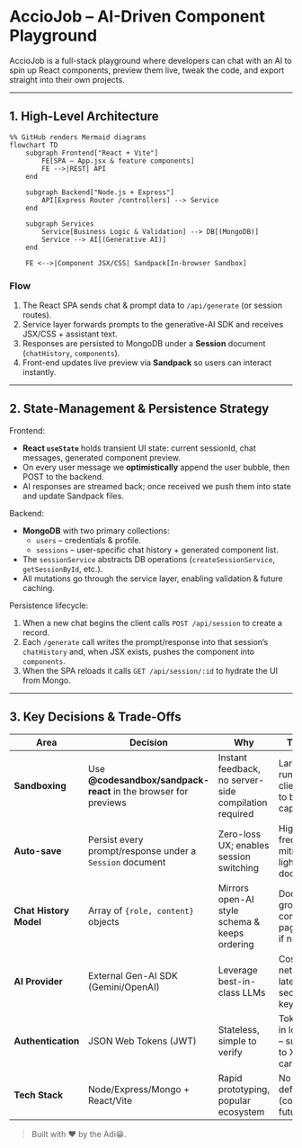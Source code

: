 # AccioJob – AI-Driven Component Playground

AccioJob is a full-stack playground where developers can chat with an AI to spin up React components, preview them live, tweak the code, and export straight into their own projects.

---

## 1. High-Level Architecture

```mermaid
%% GitHub renders Mermaid diagrams
flowchart TD
    subgraph Frontend["React + Vite"]
        FE[SPA – App.jsx & feature components]
        FE -->|REST| API
    end

    subgraph Backend["Node.js + Express"]
        API[Express Router /controllers] --> Service
    end

    subgraph Services
        Service[Business Logic & Validation] --> DB[(MongoDB)]
        Service --> AI[(Generative AI)]
    end

    FE <-->|Component JSX/CSS| Sandpack[In-browser Sandbox]
```

### Flow
1. The React SPA sends chat & prompt data to `/api/generate` (or session routes).
2. Service layer forwards prompts to the generative-AI SDK and receives JSX/CSS + assistant text.
3. Responses are persisted to MongoDB under a **Session** document (`chatHistory`, `components`).
4. Front-end updates live preview via **Sandpack** so users can interact instantly.

---

## 2. State-Management & Persistence Strategy

Frontend:
* **React `useState`** holds transient UI state: current sessionId, chat messages, generated component preview.
* On every user message we **optimistically** append the user bubble, then POST to the backend.
* AI responses are streamed back; once received we push them into state and update Sandpack files.

Backend:
* **MongoDB** with two primary collections:
  * `users` – credentials & profile.
  * `sessions` – user-specific chat history + generated component list.
* The `sessionService` abstracts DB operations (`createSessionService`, `getSessionById`, etc.).
* All mutations go through the service layer, enabling validation & future caching.

Persistence lifecycle:
1. When a new chat begins the client calls `POST /api/session` to create a record.
2. Each `/generate` call writes the prompt/response into that session’s `chatHistory` and, when JSX exists, pushes the component into `components`.
3. When the SPA reloads it calls `GET /api/session/:id` to hydrate the UI from Mongo.

---

## 3. Key Decisions & Trade-Offs

| Area | Decision | Why | Trade-offs |
|------|----------|-----|------------|
| **Sandboxing** | Use **@codesandbox/sandpack-react** in the browser for previews | Instant feedback, no server-side compilation required | Large bundles run entirely in client; limited to browser capabilities |
| **Auto-save** | Persist every prompt/response under a `Session` document | Zero-loss UX; enables session switching | High write frequency; mitigated by lightweight docs |
| **Chat History Model** | Array of `{role, content}` objects | Mirrors open-AI style schema & keeps ordering | Document may grow large; consider pagination/TTL if necessary |
| **AI Provider** | External Gen-AI SDK (Gemini/OpenAI) | Leverage best-in-class LLMs | Cost & network latency; must secure API keys |
| **Authentication** | JSON Web Tokens (JWT) | Stateless, simple to verify | Tokens stored in localStorage – susceptible to XSS if not careful |
| **Tech Stack** | Node/Express/Mongo + React/Vite | Rapid prototyping, popular ecosystem | No types by default (consider TS in future) |



> Built with ❤️ by the Adi😁.
